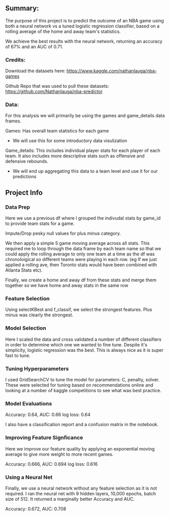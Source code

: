 ## Summary:
The purpose of this project is to predict the outcome of an NBA game using both a neural network vs a tuned logistic regression classifier, based on a rolling average of the home and away team's statistics.

We achieve the best results with the neural network, returning an accuracy of 67% and an AUC of 0.71. 

### Credits:
Download the datasets here: https://www.kaggle.com/nathanlauga/nba-games

Github Repo that was used to pull these datasets: https://github.com/Nathanlauga/nba-predictor

### Data:
For this analysis we will primarily be using the games and game_details data frames. 

Games: Has overall team statistics for each game
- We will use this for some introductory data visulization

Game_details: This includes individual player stats for each player of each team. It also includes more descriptive stats such as offensive and defensive rebounds.
- We will end up aggregating this data to a team level and use it for our predictions

## Project Info

### Data Prep
Here we use a previous df where I grouped the indivudal stats by game_id to provide team stats for a game. 

Impute/Drop pesky null values for plus minus category. 

We then apply a simple 5 game moving average across all stats. This required me to loop through the data frame by each team name so that we could apply the rolling average to only one team at a time as the df was chronoloigical so different teams were playing in each row. (eg If we just applied a rolling ave, then Toronto stats would have been combined with Atlanta Stats etc). 

Finally, we create a home and away df from these stats and merge them together so we have home and away stats in the same row

### Feature Selection
Using selectKBest and f_classif, we select the strongest features. Plus minus was clearly the strongest. 

### Model Selection

Here I scaled the data and cross validated a number of different classifiers in order to determine which one we wanted to fine tune. 
Despite it's simplicity, logistic regression was the best. This is always nice as it is super fast to tune.

### Tuning Hyperparameters

I used GridSearchCV to tune the model for parameters: C, penalty, solver. These were selected for tuning based on recommendations online and looking at a number of kaggle competitions to see what was best practice. 

### Model Evaluations
Accuracy: 0.64, AUC: 0.66 log loss: 0.64

I also have a classification report and a confusion matrix in the notebook.

### Improving Feature Signficance
Here we improve our feature quality by applying an exponential moving average to give more weight to more recent games.

Accuracy: 0.666, AUC: 0.694 log loss: 0.616

### Using a Neural Net
Finally, we use a neural network without any feature selection as it is not required. I ran the neural net with 9 hidden layers, 10,000 epochs, batch size of 512.
It returned a marginally better Accuracy and AUC.

Accuracy: 0.672, AUC: 0.708


